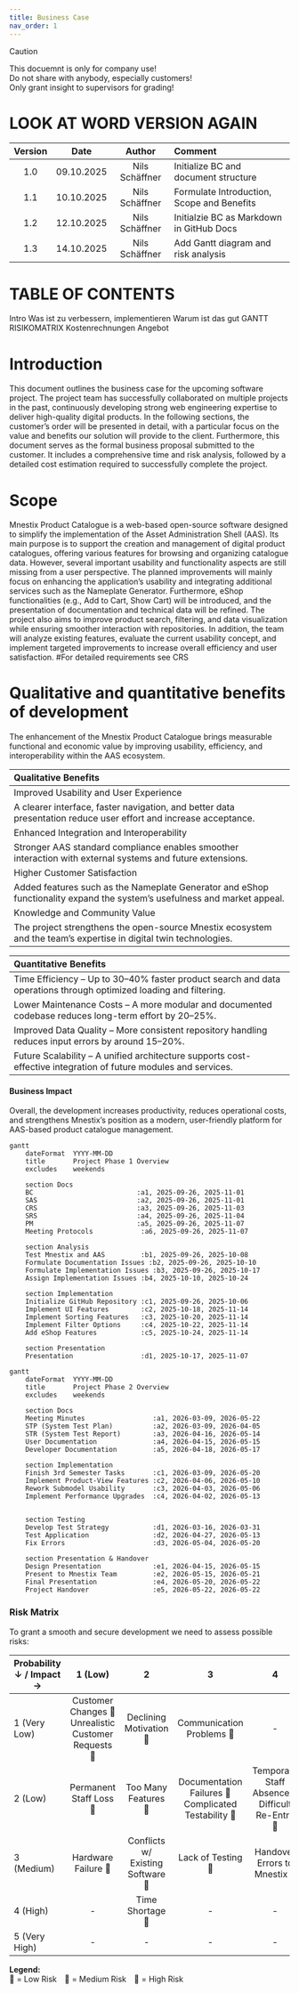 ```yaml
---
title: Business Case
nav_order: 1
---
```


> [!CAUTION]
> This docuemnt is only for company use!<br> Do not share with anybody, especially customers!<br>
> Only grant insight to supervisors for grading!
# LOOK AT WORD VERSION AGAIN
| Version | Date       | Author         | Comment                                      |
|:--------:|:-----------:|:---------------:|:---------------------------------------------|
| 1.0 | 09.10.2025 | Nils Schäffner | Initialize BC and document structure          |
| 1.1  | 10.10.2025 | Nils Schäffner | Formulate Introduction, Scope and Benefits |
| 1.2 | 12.10.2025 | Nils Schäffner | Initialzie BC as Markdown in GitHub Docs |
| 1.3 | 14.10.2025 | Nils Schäffner | Add Gantt diagram and risk analysis |


# TABLE OF CONTENTS
Intro
Was ist zu verbessern, implementieren
Warum ist das gut
GANTT
RISIKOMATRIX
Kostenrechnungen
Angebot

# Introduction
This document outlines the business case for the upcoming software project. The project team has successfully collaborated on multiple projects in the past, continuously developing strong web engineering expertise to deliver high-quality digital products.
In the following sections, the customer’s order will be presented in detail, with a particular focus on the value and benefits our solution will provide to the client. Furthermore, this document serves as the formal business proposal submitted to the customer. It includes a comprehensive time and risk analysis, followed by a detailed cost estimation required to successfully complete the project.

# Scope
Mnestix Product Catalogue is a web-based open-source software designed to simplify the implementation of the Asset Administration Shell (AAS). Its main purpose is to support the creation and management of digital product catalogues, offering various features for browsing and organizing catalogue data.
However, several important usability and functionality aspects are still missing from a user perspective. The planned improvements will mainly focus on enhancing the application’s usability and integrating additional services such as the Nameplate Generator. Furthermore, eShop functionalities (e.g., Add to Cart, Show Cart) will be introduced, and the presentation of documentation and technical data will be refined.
The project also aims to improve product search, filtering, and data visualization while ensuring smoother interaction with repositories. In addition, the team will analyze existing features, evaluate the current usability concept, and implement targeted improvements to increase overall efficiency and user satisfaction.
#For detailed requirements see CRS


# Qualitative and quantitative benefits of development

The enhancement of the Mnestix Product Catalogue brings measurable functional and economic value by improving usability, efficiency, and interoperability within the AAS ecosystem.

| Qualitative Benefits |
|:---------------------|
| Improved Usability and User Experience
A clearer interface, faster navigation, and better data presentation reduce user effort and increase acceptance. |
| Enhanced Integration and Interoperability
Stronger AAS standard compliance enables smoother interaction with external systems and future extensions. |
| Higher Customer Satisfaction
Added features such as the Nameplate Generator and eShop functionality expand the system’s usefulness and market appeal. |
| Knowledge and Community Value
The project strengthens the open-source Mnestix ecosystem and the team’s expertise in digital twin technologies. |


| Quantitative Benefits |
|:----------------------|
| Time Efficiency – Up to 30–40% faster product search and data operations through optimized loading and filtering. |
| Lower Maintenance Costs – A more modular and documented codebase reduces long-term effort by 20–25%. |
| Improved Data Quality – More consistent repository handling reduces input errors by around 15–20%. |
| Future Scalability – A unified architecture supports cost-effective integration of future modules and services. |

#### Business Impact
Overall, the development increases productivity, reduces operational costs, and strengthens Mnestix’s position as a modern, user-friendly platform for AAS-based product catalogue management.

```mermaid
gantt
    dateFormat  YYYY-MM-DD
    title       Project Phase 1 Overview
    excludes    weekends

    section Docs
    BC                          :a1, 2025-09-26, 2025-11-01
    SAS                         :a2, 2025-09-26, 2025-11-01
    CRS                         :a3, 2025-09-26, 2025-11-03
    SRS                         :a4, 2025-09-26, 2025-11-04
    PM                          :a5, 2025-09-26, 2025-11-07
    Meeting Protocols            :a6, 2025-09-26, 2025-11-07

    section Analysis
    Test Mnestix and AAS         :b1, 2025-09-26, 2025-10-08
    Formulate Documentation Issues :b2, 2025-09-26, 2025-10-10
    Formulate Implementation Issues :b3, 2025-09-26, 2025-10-17
    Assign Implementation Issues :b4, 2025-10-10, 2025-10-24

    section Implementation
    Initialize GitHub Repository :c1, 2025-09-26, 2025-10-06
    Implement UI Features        :c2, 2025-10-18, 2025-11-14
    Implement Sorting Features   :c3, 2025-10-20, 2025-11-14
    Implement Filter Options     :c4, 2025-10-22, 2025-11-14
    Add eShop Features           :c5, 2025-10-24, 2025-11-14

    section Presentation
    Presentation                 :d1, 2025-10-17, 2025-11-07
```
```mermaid
gantt
    dateFormat  YYYY-MM-DD
    title       Project Phase 2 Overview
    excludes    weekends

    section Docs
    Meeting Minutes                 :a1, 2026-03-09, 2026-05-22
    STP (System Test Plan)          :a2, 2026-03-09, 2026-04-05
    STR (System Test Report)        :a3, 2026-04-16, 2026-05-14
    User Documentation              :a4, 2026-04-15, 2026-05-15
    Developer Documentation         :a5, 2026-04-18, 2026-05-17

    section Implementation
    Finish 3rd Semester Tasks       :c1, 2026-03-09, 2026-05-20
    Implement Product-View Features :c2, 2026-04-06, 2026-05-10
    Rework Submodel Usability       :c3, 2026-04-03, 2026-05-06
    Implement Performance Upgrades  :c4, 2026-04-02, 2026-05-13
    

    section Testing
    Develop Test Strategy           :d1, 2026-03-16, 2026-03-31
    Test Application                :d2, 2026-04-27, 2026-05-13
    Fix Errors                      :d3, 2026-05-04, 2026-05-20

    section Presentation & Handover
    Design Presentation             :e1, 2026-04-15, 2026-05-15     
    Present to Mnestix Team         :e2, 2026-05-15, 2026-05-21
    Final Presentation              :e4, 2026-05-20, 2026-05-22
    Project Handover                :e5, 2026-05-22, 2026-05-22
```
### Risk Matrix
To grant a smooth and secure development we need to assess possible risks:

| Probability ↓ / Impact → | 1 (Low) | 2 | 3 | 4 | 5 (High) |
|---------------------------|:-------:|:--:|:--:|:--:|:---------:|
| 1 (Very Low)             | Customer Changes 🔹<br>Unrealistic Customer Requests 🔹 | Declining Motivation 🔹 | Communication Problems 🔹 | - | - |
| 2 (Low)                  | Permanent Staff Loss 🔹 | Too Many Features 🔸 | Documentation Failures 🔸<br>Complicated Testability 🔸 | Temporary Staff Absence 🔸<br>Difficult Re-Entry 🔸 | - |
| 3 (Medium)               | Hardware Failure 🔹 | Conflicts w/ Existing Software 🔸 | Lack of Testing 🔺 | Handover Errors to Mnestix 🔺 | - |
| 4 (High)                 | - | Time Shortage 🔸 | - | - | Overload / Task Overcommitment 🔺 |
| 5 (Very High)            | - | - | - | - | - |

**Legend:**  
🔹 = Low Risk 🔸 = Medium Risk 🔺 = High Risk





